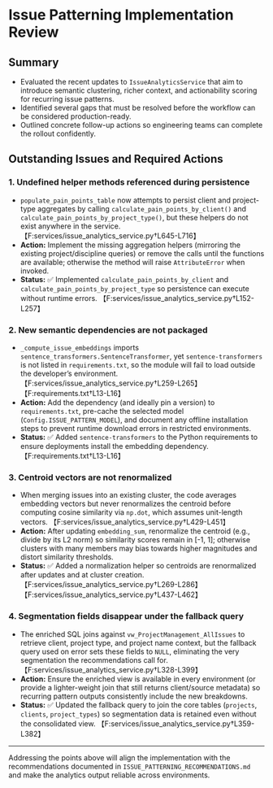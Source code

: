# Issue Patterning Implementation Review

## Summary
- Evaluated the recent updates to `IssueAnalyticsService` that aim to introduce semantic clustering, richer context, and actionability scoring for recurring issue patterns.
- Identified several gaps that must be resolved before the workflow can be considered production-ready.
- Outlined concrete follow-up actions so engineering teams can complete the rollout confidently.

## Outstanding Issues and Required Actions

### 1. Undefined helper methods referenced during persistence
- `populate_pain_points_table` now attempts to persist client and project-type aggregates by calling `calculate_pain_points_by_client()` and `calculate_pain_points_by_project_type()`, but these helpers do not exist anywhere in the service. 【F:services/issue_analytics_service.py†L645-L716】
- **Action:** Implement the missing aggregation helpers (mirroring the existing project/discipline queries) or remove the calls until the functions are available; otherwise the method will raise `AttributeError` when invoked.
- **Status:** ✅ Implemented `calculate_pain_points_by_client` and `calculate_pain_points_by_project_type` so persistence can execute without runtime errors. 【F:services/issue_analytics_service.py†L152-L257】

### 2. New semantic dependencies are not packaged
- `_compute_issue_embeddings` imports `sentence_transformers.SentenceTransformer`, yet `sentence-transformers` is not listed in `requirements.txt`, so the module will fail to load outside the developer’s environment. 【F:services/issue_analytics_service.py†L259-L265】【F:requirements.txt†L13-L16】
- **Action:** Add the dependency (and ideally pin a version) to `requirements.txt`, pre-cache the selected model (`Config.ISSUE_PATTERN_MODEL`), and document any offline installation steps to prevent runtime download errors in restricted environments.
- **Status:** ✅ Added `sentence-transformers` to the Python requirements to ensure deployments install the embedding dependency. 【F:requirements.txt†L13-L16】

### 3. Centroid vectors are not renormalized
- When merging issues into an existing cluster, the code averages embedding vectors but never renormalizes the centroid before computing cosine similarity via `np.dot`, which assumes unit-length vectors. 【F:services/issue_analytics_service.py†L429-L451】
- **Action:** After updating `embedding_sum`, renormalize the centroid (e.g., divide by its L2 norm) so similarity scores remain in [-1, 1]; otherwise clusters with many members may bias towards higher magnitudes and distort similarity thresholds.
- **Status:** ✅ Added a normalization helper so centroids are renormalized after updates and at cluster creation. 【F:services/issue_analytics_service.py†L269-L286】【F:services/issue_analytics_service.py†L437-L462】

### 4. Segmentation fields disappear under the fallback query
- The enriched SQL joins against `vw_ProjectManagement_AllIssues` to retrieve client, project type, and project name context, but the fallback query used on error sets these fields to `NULL`, eliminating the very segmentation the recommendations call for. 【F:services/issue_analytics_service.py†L328-L399】
- **Action:** Ensure the enriched view is available in every environment (or provide a lighter-weight join that still returns client/source metadata) so recurring pattern outputs consistently include the new breakdowns.
- **Status:** ✅ Updated the fallback query to join the core tables (`projects`, `clients`, `project_types`) so segmentation data is retained even without the consolidated view. 【F:services/issue_analytics_service.py†L359-L382】

---
Addressing the points above will align the implementation with the recommendations documented in `ISSUE_PATTERNING_RECOMMENDATIONS.md` and make the analytics output reliable across environments.
